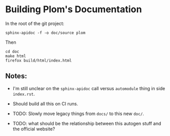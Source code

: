 Building Plom's Documentation
=============================

In the root of the git project:
```
sphinx-apidoc -f -o doc/source plom
```
Then
```
cd doc
make html
firefox build/html/index.html
```


## Notes:

  * I'm still unclear on the `sphinx-apidoc` call versus `automodule`
    thing in side `index.rst`.

  * Should build all this on CI runs.

  * TODO: Slowly move legacy things from `docs/` to this new `doc/`.

  * TODO: what should be the relationship between this autogen stuff
    and the official website?
